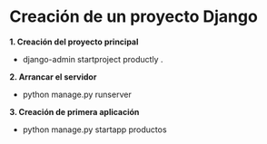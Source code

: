 # Creación de un proyecto Django

**1. Creación del proyecto principal**

- django-admin startproject productly .

**2. Arrancar el servidor**

- python manage.py runserver

**3. Creación de primera aplicación**

- python manage.py startapp productos

